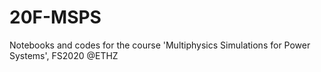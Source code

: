 # 20F-MSPS
Notebooks and codes for the course 'Multiphysics Simulations for Power Systems', FS2020 @ETHZ
